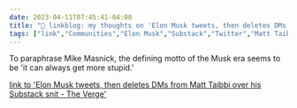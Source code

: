 ---date: 2023-04-11T07:45:41-04:00title: "🔗 linkblog: my thoughts on 'Elon Musk tweets, then deletes DMs from Matt Taibbi over his Substack snit - The Verge'"tags: ["link","Communities","Elon Musk","Substack","Twitter","Matt Taibbi","Twitter Files"]---To paraphrase Mike Masnick, the defining motto of the Musk era seems to be 'it can always get more stupid.'   [link to 'Elon Musk tweets, then deletes DMs from Matt Taibbi over his Substack snit - The Verge'](https://www.theverge.com/2023/4/10/23678105/elon-musk-substack-notes-battle-matt-taibbi)